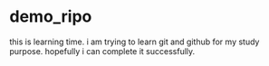 # demo_ripo
this is learning time.
i am trying to learn git and github for my study purpose. hopefully i can complete it successfully.
